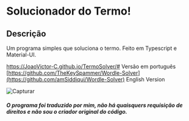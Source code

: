 # Solucionador do Termo!

## Descrição
Um programa simples que soluciona o termo. Feito em Typescript e Material-UI.

https://JoaoVictor-C.github.io/TermoSolver/#   Versão em português<br>
[https://github.com/TheKeySpammer/Wordle-Solver](https://github.com/amSiddiqui/Wordle-Solver)  English Version

![Capturar](https://github.com/JoaoVictor-C/TermoSolver/assets/108537045/727ef644-d461-4028-a76e-fa955ad99ca6)

##### O programa foi traduzido por mim, não há quaisquers requisição de direitos e não sou o criador original do código.
